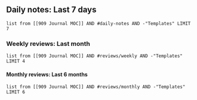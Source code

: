 ## Daily notes: Last 7 days

```dataview
list from [[909 Journal MOC]] AND #daily-notes AND -"Templates" LIMIT 7 
```
### Weekly reviews: Last month
```dataview
list from [[909 Journal MOC]] AND #reviews/weekly AND -"Templates"  LIMIT 4
```

#### Monthly reviews: Last 6 months
```dataview
list from [[909 Journal MOC]] AND #reviews/monthly AND -"Templates" LIMIT 6
```